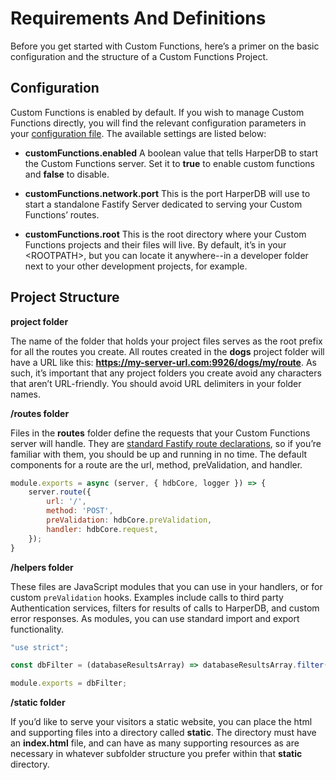 # Requirements And Definitions
Before you get started with Custom Functions, here’s a primer on the basic configuration and the structure of a Custom Functions Project.

## Configuration
Custom Functions is enabled by default. If you wish to manage Custom Functions directly, you will find the relevant configuration parameters in your [configuration file](https://harperdb.io/docs/reference/configuration-file/). The available settings are listed below:



* **customFunctions.enabled**
   A boolean value that tells HarperDB to start the Custom Functions server. Set it to **true** to enable custom functions and **false** to disable.

* **customFunctions.network.port**
   This is the port HarperDB will use to start a standalone Fastify Server dedicated to serving your Custom Functions’ routes.

* **customFunctions.root**
  This is the root directory where your Custom Functions projects and their files will live. By default, it’s in your \<ROOTPATH>, but you can locate it anywhere--in a developer folder next to your other development projects, for example.


## Project Structure
**project folder**

The name of the folder that holds your project files serves as the root prefix for all the routes you create.  All routes created in the **dogs** project folder will have a URL like this: **https://my-server-url.com:9926/dogs/my/route**. As such, it’s important that any project folders you create avoid any characters that aren’t URL-friendly. You should avoid URL delimiters in your folder names.


**/routes folder**

Files in the **routes** folder define the requests that your Custom Functions server will handle. They are [standard Fastify route declarations](https://www.fastify.io/docs/latest/Routes/), so if you’re familiar with them, you should be up and running in no time. The default components for a route are the url, method, preValidation, and handler.

```javascript
module.exports = async (server, { hdbCore, logger }) => {
    server.route({
        url: '/',
        method: 'POST',
        preValidation: hdbCore.preValidation,
        handler: hdbCore.request,
    });
}
```

**/helpers folder**

These files are JavaScript modules that you can use in your handlers, or for custom `preValidation` hooks. Examples include calls to third party Authentication services, filters for results of calls to HarperDB, and custom error responses. As modules, you can use standard import and export functionality.

```javascript
"use strict";

const dbFilter = (databaseResultsArray) => databaseResultsArray.filter((result) => result.showToApi === true);

module.exports = dbFilter;
```

**/static folder**

If you’d like to serve your visitors a static website, you can place the html and supporting files into a directory called **static**. The directory must have an **index.html** file, and can have as many supporting resources as are necessary in whatever subfolder structure you prefer within that **static** directory.
